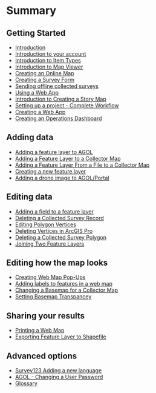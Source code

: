 <!--
This is a list of all of the questions available in the FAQ. Questions must be linked to from this file to be visible via search.
-->

# Summary

## Getting Started

* [Introduction](home.md)
* [Introduction to your account](intro_to_account/index.md)
* [Introduction to Item Types](intro_to_itemtypes/index.md)
* [Introduction to Map Viewer](intro_to_mapviewer/index.md)
* [Creating an Online Map](create_webmap/index.md)
* [Creating a Survey Form](create_survey/index.md)
* [Sending offline collected surveys](send_collected_surveys/index.md)
* [Using a Web App](using_a_webapp/index.md)
* [Introduction to Creating a Story Map](intro_to_storymap/index.md)
* [Setting up a project - Complete Workflow](setup_prj_full_workflow/index.md)
* [Creating a Web App](create_webapp/index.md)
* [Creating an Operations Dashboard](create_ops_dashboard/index.md)

## Adding data

* [Adding a feature layer to AGOL](add_fl_in_AGOL/index.md)
* [Adding a Feature Layer to a Collector Map](add_fl_to_collectormap/index.md)
* [Adding a Feature Layer From a File to a Collector Map](add_fl_to_collector_map/index.md)
* [Creating a new feature layer](create_new_fl/index.md)
* [Adding a drone image to AGOL/Portal](add_img_to_AGOL/index.md)

## Editing data

* [Adding a field to a feature layer](add_field/index.md)
* [Deleting a Collected Survey Record](delete_survey_record/index.md)
* [Editing Polygon Vertices](editing_vertices/index.md)
* [Deleting Vertices in ArcGIS Pro](delete_vertics_ArcPro/index.md)
* [Deleting a Collected Survey Polygon](delete_collected_polygon/index.md)
* [Joining Two Feature Layers](join_two_layers/index.md)

## Editing how the map looks

* [Creating Web Map Pop-Ups](add_webmap_popup/index.md)
* [Adding labels to features in a web map](labeling_features/index.md)
* [Changing a Basemap for a Collector Map](chg_basemap_for_collectormap/index.md)
* [Setting Basemap Transpancey](set_basemap_trans/index.md)

## Sharing your results

* [Printing a Web Map](print_webmap/index.md)
* [Exporting Feature Layer to Shapefile](export_fl_to_shp/index.md)

## Advanced options

* [Survey123 Adding a new language](s123_add_new_lang/index.md)
* [AGOL - Changing a User Password](chg_usr_pwd/index.md)
* [Glossary](glossary.md) <!-- Do not delete this, it appears that builds fail without this -->

